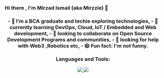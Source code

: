 ###  Hi there , I'm Mirzad Ismail (aka Mirzzie) 👋




<h3 align="center">
- 🔭 I’m a BCA graduate and techie exploring technologies,
- 🌱 currently learning DevOps, Cloud, IoT / Embedded and Web development,
- 👯 looking to collaborate on Open Source Development Programs and communities,
- 🤔 looking for help with Web3 ,Robotics etc,
- 😆 Fun fact: I'm not funny.
</h3>

<h3 align="center">Languages and Tools:</h3>
<p align="center">
	<p align="center">
	<a href="https://skillicons.dev">
    		<img src="https://skillicons.dev/icons?i=ableton,androidstudio,azure,bootstrap,c,cpp,css,html,java,js,php,kotlin,aws,docker,kubernetes,devops,vscode&perline=10" />
  	</a> 
		<img src = "https://github-readme-stats.vercel.app/api?username=Mirzzie&&show_icons=true&title_color=ffffff&icon_color=bb2acf&text_color=daf7dc&bg_color=151515" >
</p>
